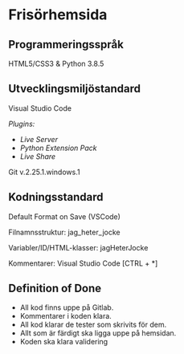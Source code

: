 # Frisörhemsida

## Programmeringsspråk

HTML5/CSS3 & Python 3.8.5

## Utvecklingsmiljöstandard

Visual Studio Code

*Plugins:*
- *Live Server*
- *Python Extension Pack*
- *Live Share*

Git v.2.25.1.windows.1

## Kodningsstandard

Default Format on Save (VSCode)

Filnamnsstruktur: jag_heter_jocke

Variabler/ID/HTML-klasser: jagHeterJocke

Kommentarer: Visual Studio Code [CTRL + *]

## Definition of Done

- All kod finns uppe på Gitlab.
- Kommentarer i koden klara.
- All kod klarar de tester som skrivits för dem.
- Allt som är färdigt ska ligga uppe på hemsidan.
- Koden ska klara validering